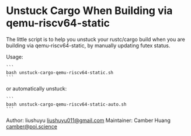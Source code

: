 Unstuck Cargo When Building via qemu-riscv64-static
======

The little script is to help you unstuck your rustc/cargo build when you are building via qemu-riscv64-static, by manually updating futex status.

Usage:
    
    ```
    bash unstuck-cargo-qemu-riscv64-static.sh
    ```

or automatically unstuck:

    ```
    bash unstuck-cargo-qemu-riscv64-static-auto.sh
    ```

Author: liushuyu <liushuyu011@gmail.com>
Maintainer: Camber Huang <camber@poi.science>

